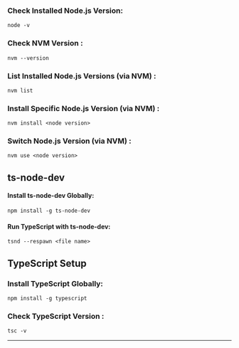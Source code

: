 ### Check Installed Node.js Version: 
```
node -v
```

### Check NVM Version : 
```
nvm --version
```

### List Installed Node.js Versions (via NVM) : 
```
nvm list
```

### Install Specific Node.js Version (via NVM) : 
```
nvm install <node version>
```

### Switch Node.js Version (via NVM) : 
```
nvm use <node version>
```

## ts-node-dev

#### Install ts-node-dev Globally: 
```
npm install -g ts-node-dev
```

#### Run TypeScript with ts-node-dev: 
```
tsnd --respawn <file name>
```

## TypeScript Setup

### Install TypeScript Globally: 
```
npm install -g typescript
```

### Check TypeScript Version : 
```
tsc -v
```

---

